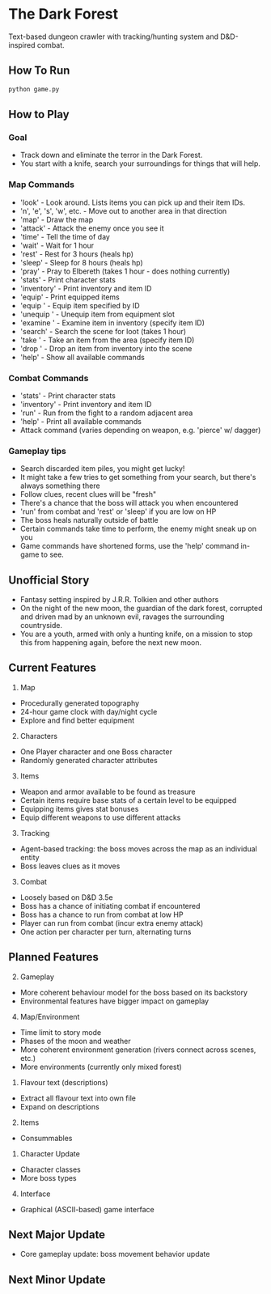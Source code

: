 # The Dark Forest
Text-based dungeon crawler with tracking/hunting system and D&D-inspired combat.

## How To Run
```bash
python game.py
```

## How to Play

### Goal
  * Track down and eliminate the terror in the Dark Forest.
  * You start with a knife, search your surroundings for things that will help.

### Map Commands
  * 'look' - Look around. Lists items you can pick up and their item IDs.
  * 'n', 'e', 's', 'w', etc. - Move out to another area in that direction
  * 'map' - Draw the map
  * 'attack' - Attack the enemy once you see it
  * 'time' - Tell the time of day
  * 'wait' - Wait for 1 hour
  * 'rest' - Rest for 3 hours (heals hp)
  * 'sleep' - Sleep for 8 hours (heals hp)
  * 'pray' - Pray to Elbereth (takes 1 hour - does nothing currently)
  * 'stats' - Print character stats
  * 'inventory' - Print inventory and item ID
  * 'equip' - Print equipped items
  * 'equip <item ID>' - Equip item specified by ID
  * 'unequip <slot>' - Unequip item from equipment slot
  * 'examine <item ID>' - Examine item in inventory (specify item ID)
  * 'search' - Search the scene for loot (takes 1 hour)
  * 'take <item ID>' - Take an item from the area (specify item ID)
  * 'drop <item ID>' - Drop an item from inventory into the scene
  * 'help' - Show all available commands

### Combat Commands
  * 'stats' - Print character stats
  * 'inventory' - Print inventory and item ID
  * 'run' - Run from the fight to a random adjacent area
  * 'help' - Print all available commands
  * Attack command (varies depending on weapon, e.g. 'pierce' w/ dagger)

### Gameplay tips
  * Search discarded item piles, you might get lucky!
  * It might take a few tries to get something from your search, but there's 
  always something there
  * Follow clues, recent clues will be "fresh"
  * There's a chance that the boss will attack you when encountered
  * 'run' from combat and 'rest' or 'sleep' if you are low on HP
  * The boss heals naturally outside of battle
  * Certain commands take time to perform, the enemy might sneak up on you
  * Game commands have shortened forms, use the 'help' command in-game to see.

## Unofficial Story
* Fantasy setting inspired by J.R.R. Tolkien and other authors
* On the night of the new moon, the guardian of the dark forest, corrupted and
driven mad by an unknown evil, ravages the surrounding countryside. 
* You are a youth, armed with only a hunting knife, on a mission to stop this
from happening again, before the next new moon.

## Current Features
1. Map
  * Procedurally generated topography
  * 24-hour game clock with day/night cycle
  * Explore and find better equipment
2. Characters
  * One Player character and one Boss character
  * Randomly generated character attributes
3. Items
  * Weapon and armor available to be found as treasure
  * Certain items require base stats of a certain level to be equipped
  * Equipping items gives stat bonuses
  * Equip different weapons to use different attacks
3. Tracking
  * Agent-based tracking: the boss moves across the map as an individual entity
  * Boss leaves clues as it moves
3. Combat
  * Loosely based on D&D 3.5e
  * Boss has a chance of initiating combat if encountered
  * Boss has a chance to run from combat at low HP
  * Player can run from combat (incur extra enemy attack)
  * One action per character per turn, alternating turns

## Planned Features
2. Gameplay
  * More coherent behaviour model for the boss based on its backstory
  * Environmental features have bigger impact on gameplay
4. Map/Environment
  * Time limit to story mode
  * Phases of the moon and weather
  * More coherent environment generation (rivers connect across scenes, etc.)
  * More environments (currently only mixed forest)
1. Flavour text (descriptions)
  * Extract all flavour text into own file
  * Expand on descriptions
2. Items
  * Consummables
1. Character Update
  * Character classes
  * More boss types
4. Interface
  * Graphical (ASCII-based) game interface

## Next Major Update
  * Core gameplay update: boss movement behavior update

## Next Minor Update
